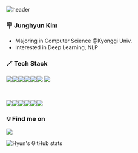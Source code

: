 ![header](https://capsule-render.vercel.app/api?type=slice&color=FFD8D8&height=250&section=header&fontColor=766868&text=Hyun's%20Github&animation=twinkling&fontSize=70)


### 🪧 Junghyun Kim
* Majoring in Computer Science @Kyonggi Univ.
* Interested in Deep Learning, NLP


### 🪄 Tech Stack
<img src="https://img.shields.io/badge/Python-3776AB?style=flat&logo=python&logoColor=white"/><img src="https://img.shields.io/badge/C-A8B9CC?style=flat&logo=c&logoColor=white"/><img src="https://img.shields.io/badge/Java-007396?style=flat&logo=java&logoColor=white"><img src="https://img.shields.io/badge/JavaScript-F7DF1E?style=flat&logo=javascript&logoColor=black"/><img src="https://img.shields.io/badge/MySQL-7952B3?style=flatlogo=MySQL&logoColor=white"/><img src="https://img.shields.io/badge/HTML-E34F26?style=flat&logo=html5&logoColor=white"/> <img src="https://img.shields.io/badge/CSS-1572B6?style=flat&logo=css3&logoColor=white"/> 

<br>

<img src="https://img.shields.io/badge/Pytorch-EE4C2C?style=flat&logo=Pytorch&logoColor=white"/><img src="https://img.shields.io/badge/Keras-D00000?style=flat&logo=Keras&logoColor=white"/><img src="https://img.shields.io/badge/Tensorflow-FF6F00?style=flat&logo=Tensorflow&logoColor=white"/><img src="https://img.shields.io/badge/Linux-FCC624?style=flat&logo=Linux&logoColor=white"/><img src="https://img.shields.io/badge/Anaconda-44A833?style=flat&logo=anaconda&logoColor=white"/><img src="https://img.shields.io/badge/Google Colaboratory-F9AB00?style=flat&logo=googlecolab&logoColor=white"/>


### 💡 Find me on
<img src="https://img.shields.io/badge/Notion-000000?style=flat&logo=Notion&logoColor=white"/>

<br>

![Hyun's GitHub stats](https://github-readme-stats.vercel.app/api?username=Jhyunee&show_icons=true&include_all_commits=true&title_color=EA9595&text_color=484848&icon_color=E3B2B2)


<!--
**Jhyunee/Jhyunee** is a ✨ _special_ ✨ repository because its `README.md` (this file) appears on your GitHub profile.
Here are some ideas to get you started:
- 🔭 I’m currently working on ...
- 🌱 I’m currently learning ...
- 👯 I’m looking to collaborate on ...
- 🤔 I’m looking for help with ...
- 💬 Ask me about ...
- 📫 How to reach me: ...
- 😄 Pronouns: ...
- ⚡ Fun fact: ...
-->
